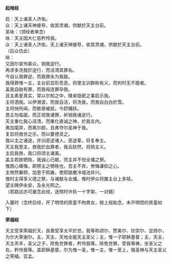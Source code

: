 **起棺经**

启：天上诸圣人济佑。  
众：天上诸天神接导，收其灵魂，供献於天主台前。  
圣咏：（领经者单念）  
咏：天主因大仁慈矜怜我。  
众：天上诸圣人济佑，天上诸天神接导，收其灵魂，供献於天主台前。  
（后众仿此）  
咏：  
又因尔哀怜甚众，销我逆行。  
再求多洗我於逆行，而洁清其罪名。  
今自认我罪逆，而我罪永为我敌。  
我得罪惟一主，主台前显形吾恶，将使主训群称有义，而判时无不服者。  
盖我自胎有罪，而我母连罪孕我。  
且主素爱真实，常以尔知之中，降来隐密之事启示我。  
主将洒我。以伊溯波，而我自洁，将洗我，而我自白白於雪。  
主将快所闻，而骸骨被屈，今舒踊跃。  
恳主勿临面，而正视我诸罪，祈销我诸逆行。  
天主重化我心洁清，而重化直诚之神，於我五内。  
弗加麾弃，而离尔颜，且弗夺尔圣神于我。  
复启将救世之乐，而以要德坚之。  
我以主之诸途，并训恶逆诸人，恶逆辈，将复奉主。  
天主我恩主，救我於血罪者，我舌跃然，将扬主义。  
主启我唇，我口将颂主诸美。  
盖主若欲牺牲，我诚心已献，而主并不悦全燔之祭。  
惟困心痛悔，即祭主之牺牲也，吾主不弃，惨悔谦抑之心。  
主恻然眷顾，加恩于熙雍，使耶路撒冷城池并兴。  
惟时主得享义德之祭，与诸献与全燔。惟时伊众将置主台上多犊。  
望主赐伊永安，及永光照之。  
（若路远亦可屡念此经，送殡时许执一十字架、一对蜡）

入墓时（念终后经，开了明悟的孩童不拘男女，按上规助念，未开明悟的孩童如下）

**荣福经**

天主受享荣福於天，良善受享太平於世。我等称颂尔、赞美尔、钦崇尔、显扬尔，为尔大荣谢尔。主，天主，天地全能天主圣父；主，惟一子耶稣基督；主，天主，天主羔羊，圣父之子，除免世罪者，矜怜我等。除免世罪，受我等祷，坐圣父之右，矜怜我等。盖耶稣基督，尔为惟一圣，惟一主，惟一至上，偕圣神与天主圣父之荣福。亚孟。